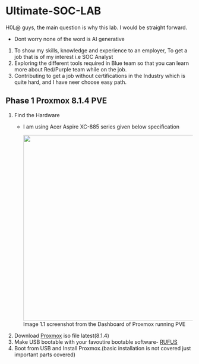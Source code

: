 # Ultimate-SOC-LAB
H0L@ guys, the main question is why this lab. I would be straight forward.
* Dont worry none of the word is AI generative
1. To show my skills, knowledge and experience to an employer, To get a job that is of my interest i.e SOC Analyst
2. Exploring the different tools required in Blue team so that you can learn more about Red/Purple team while on the job.
3. Contributing to get a job without certifications in the Industry which is quite hard, and I have neer choose easy path.
   
## Phase 1 Proxmox 8.1.4 PVE 
1. Find the Hardware
   - I am using Acer Aspire XC-885 series given below specification
   
       <img src="https://github.com/mark-nirdesh/Ultimate-SOC--LAB/assets/53371402/4e5d38f9-ff4a-43e0-aefa-0cacf46e1a07" width="500px"><br /> 
       Image 1.1 screenshot from the Dashboard of Proxmox running PVE
2.  Download [Proxmox](https://www.proxmox.com/en/downloads/proxmox-virtual-environment/iso) iso file latest(8.1.4)
3.  Make USB bootable with your favoutire bootable software- [RUFUS](https://rufus.ie/en/)
4.  Boot from USB and Install Proxmox.(basic installation is not covered just important parts covered)
   
